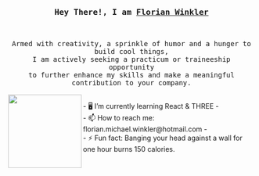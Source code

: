 

<h3 align="center">
        <samp>  Hey There!, I am
                <b><a target="_blank" href="https://flowinkler.io/">Florian Winkler</a></b>
        </samp>
</h3>
<br>
<p align="center">
        <!-- Intro -->
        <samp>
                Armed with creativity, a sprinkle of humor and a hunger to build cool things,
                <br>
                I am actively seeking a practicum or traineeship opportunity</b>
                <br>
                to further enhance my skills and make a meaningful contribution to your company.</b>
                <br>
                <br>
<img src="https://github.com/FloWinkler/FloWinkler/assets/135036974/09f8d20c-a68d-4773-95fa-3f08a1296ffa" align="left" width="150" height="150" margin-right="20"/>
<p align="left">
- 🖥️ I’m currently learning React & THREE
- <br>
- 📫 How to reach me: florian.michael.winkler@hotmail.com
- <br>
- ⚡ Fun fact: Banging your head against a wall for one hour burns 150 calories.
